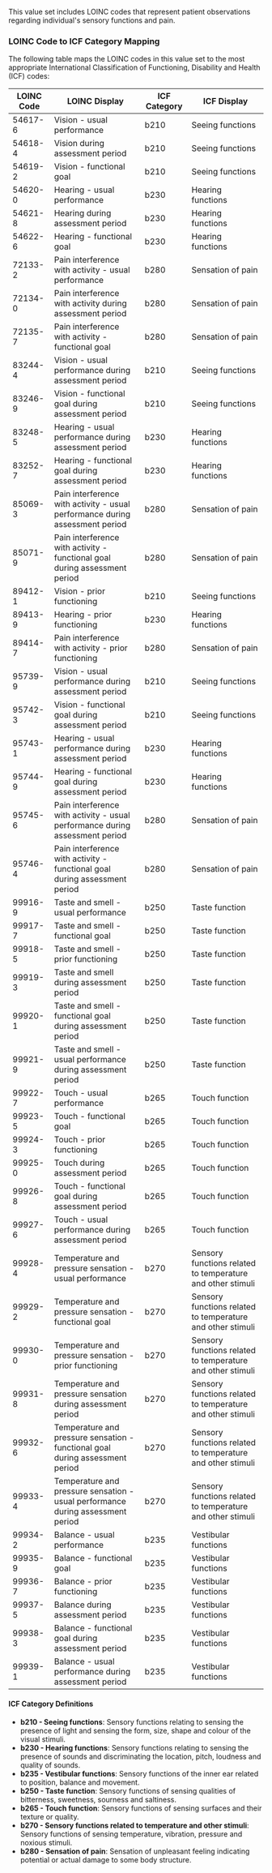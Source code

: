 This value set includes LOINC codes that represent patient observations regarding individual's sensory functions and pain.

### LOINC Code to ICF Category Mapping

The following table maps the LOINC codes in this value set to the most appropriate International Classification of Functioning, Disability and Health (ICF) codes:

<table class="grid">
  <thead>
    <tr>
      <th>LOINC Code</th>
      <th>LOINC Display</th>
      <th>ICF Category</th>
      <th>ICF Display</th>
    </tr>
  </thead>
  <tbody>
    <tr>
      <td>54617-6</td>
      <td>Vision - usual performance</td>
      <td>b210</td>
      <td>Seeing functions</td>
    </tr>
    <tr>
      <td>54618-4</td>
      <td>Vision during assessment period</td>
      <td>b210</td>
      <td>Seeing functions</td>
    </tr>
    <tr>
      <td>54619-2</td>
      <td>Vision - functional goal</td>
      <td>b210</td>
      <td>Seeing functions</td>
    </tr>
    <tr>
      <td>54620-0</td>
      <td>Hearing - usual performance</td>
      <td>b230</td>
      <td>Hearing functions</td>
    </tr>
    <tr>
      <td>54621-8</td>
      <td>Hearing during assessment period</td>
      <td>b230</td>
      <td>Hearing functions</td>
    </tr>
    <tr>
      <td>54622-6</td>
      <td>Hearing - functional goal</td>
      <td>b230</td>
      <td>Hearing functions</td>
    </tr>
    <tr>
      <td>72133-2</td>
      <td>Pain interference with activity - usual performance</td>
      <td>b280</td>
      <td>Sensation of pain</td>
    </tr>
    <tr>
      <td>72134-0</td>
      <td>Pain interference with activity during assessment period</td>
      <td>b280</td>
      <td>Sensation of pain</td>
    </tr>
    <tr>
      <td>72135-7</td>
      <td>Pain interference with activity - functional goal</td>
      <td>b280</td>
      <td>Sensation of pain</td>
    </tr>
    <tr>
      <td>83244-4</td>
      <td>Vision - usual performance during assessment period</td>
      <td>b210</td>
      <td>Seeing functions</td>
    </tr>
    <tr>
      <td>83246-9</td>
      <td>Vision - functional goal during assessment period</td>
      <td>b210</td>
      <td>Seeing functions</td>
    </tr>
    <tr>
      <td>83248-5</td>
      <td>Hearing - usual performance during assessment period</td>
      <td>b230</td>
      <td>Hearing functions</td>
    </tr>
    <tr>
      <td>83252-7</td>
      <td>Hearing - functional goal during assessment period</td>
      <td>b230</td>
      <td>Hearing functions</td>
    </tr>
    <tr>
      <td>85069-3</td>
      <td>Pain interference with activity - usual performance during assessment period</td>
      <td>b280</td>
      <td>Sensation of pain</td>
    </tr>
    <tr>
      <td>85071-9</td>
      <td>Pain interference with activity - functional goal during assessment period</td>
      <td>b280</td>
      <td>Sensation of pain</td>
    </tr>
    <tr>
      <td>89412-1</td>
      <td>Vision - prior functioning</td>
      <td>b210</td>
      <td>Seeing functions</td>
    </tr>
    <tr>
      <td>89413-9</td>
      <td>Hearing - prior functioning</td>
      <td>b230</td>
      <td>Hearing functions</td>
    </tr>
    <tr>
      <td>89414-7</td>
      <td>Pain interference with activity - prior functioning</td>
      <td>b280</td>
      <td>Sensation of pain</td>
    </tr>
    <tr>
      <td>95739-9</td>
      <td>Vision - usual performance during assessment period</td>
      <td>b210</td>
      <td>Seeing functions</td>
    </tr>
    <tr>
      <td>95742-3</td>
      <td>Vision - functional goal during assessment period</td>
      <td>b210</td>
      <td>Seeing functions</td>
    </tr>
    <tr>
      <td>95743-1</td>
      <td>Hearing - usual performance during assessment period</td>
      <td>b230</td>
      <td>Hearing functions</td>
    </tr>
    <tr>
      <td>95744-9</td>
      <td>Hearing - functional goal during assessment period</td>
      <td>b230</td>
      <td>Hearing functions</td>
    </tr>
    <tr>
      <td>95745-6</td>
      <td>Pain interference with activity - usual performance during assessment period</td>
      <td>b280</td>
      <td>Sensation of pain</td>
    </tr>
    <tr>
      <td>95746-4</td>
      <td>Pain interference with activity - functional goal during assessment period</td>
      <td>b280</td>
      <td>Sensation of pain</td>
    </tr>
    <tr>
      <td>99916-9</td>
      <td>Taste and smell - usual performance</td>
      <td>b250</td>
      <td>Taste function</td>
    </tr>
    <tr>
      <td>99917-7</td>
      <td>Taste and smell - functional goal</td>
      <td>b250</td>
      <td>Taste function</td>
    </tr>
    <tr>
      <td>99918-5</td>
      <td>Taste and smell - prior functioning</td>
      <td>b250</td>
      <td>Taste function</td>
    </tr>
    <tr>
      <td>99919-3</td>
      <td>Taste and smell during assessment period</td>
      <td>b250</td>
      <td>Taste function</td>
    </tr>
    <tr>
      <td>99920-1</td>
      <td>Taste and smell - functional goal during assessment period</td>
      <td>b250</td>
      <td>Taste function</td>
    </tr>
    <tr>
      <td>99921-9</td>
      <td>Taste and smell - usual performance during assessment period</td>
      <td>b250</td>
      <td>Taste function</td>
    </tr>
    <tr>
      <td>99922-7</td>
      <td>Touch - usual performance</td>
      <td>b265</td>
      <td>Touch function</td>
    </tr>
    <tr>
      <td>99923-5</td>
      <td>Touch - functional goal</td>
      <td>b265</td>
      <td>Touch function</td>
    </tr>
    <tr>
      <td>99924-3</td>
      <td>Touch - prior functioning</td>
      <td>b265</td>
      <td>Touch function</td>
    </tr>
    <tr>
      <td>99925-0</td>
      <td>Touch during assessment period</td>
      <td>b265</td>
      <td>Touch function</td>
    </tr>
    <tr>
      <td>99926-8</td>
      <td>Touch - functional goal during assessment period</td>
      <td>b265</td>
      <td>Touch function</td>
    </tr>
    <tr>
      <td>99927-6</td>
      <td>Touch - usual performance during assessment period</td>
      <td>b265</td>
      <td>Touch function</td>
    </tr>
    <tr>
      <td>99928-4</td>
      <td>Temperature and pressure sensation - usual performance</td>
      <td>b270</td>
      <td>Sensory functions related to temperature and other stimuli</td>
    </tr>
    <tr>
      <td>99929-2</td>
      <td>Temperature and pressure sensation - functional goal</td>
      <td>b270</td>
      <td>Sensory functions related to temperature and other stimuli</td>
    </tr>
    <tr>
      <td>99930-0</td>
      <td>Temperature and pressure sensation - prior functioning</td>
      <td>b270</td>
      <td>Sensory functions related to temperature and other stimuli</td>
    </tr>
    <tr>
      <td>99931-8</td>
      <td>Temperature and pressure sensation during assessment period</td>
      <td>b270</td>
      <td>Sensory functions related to temperature and other stimuli</td>
    </tr>
    <tr>
      <td>99932-6</td>
      <td>Temperature and pressure sensation - functional goal during assessment period</td>
      <td>b270</td>
      <td>Sensory functions related to temperature and other stimuli</td>
    </tr>
    <tr>
      <td>99933-4</td>
      <td>Temperature and pressure sensation - usual performance during assessment period</td>
      <td>b270</td>
      <td>Sensory functions related to temperature and other stimuli</td>
    </tr>
    <tr>
      <td>99934-2</td>
      <td>Balance - usual performance</td>
      <td>b235</td>
      <td>Vestibular functions</td>
    </tr>
    <tr>
      <td>99935-9</td>
      <td>Balance - functional goal</td>
      <td>b235</td>
      <td>Vestibular functions</td>
    </tr>
    <tr>
      <td>99936-7</td>
      <td>Balance - prior functioning</td>
      <td>b235</td>
      <td>Vestibular functions</td>
    </tr>
    <tr>
      <td>99937-5</td>
      <td>Balance during assessment period</td>
      <td>b235</td>
      <td>Vestibular functions</td>
    </tr>
    <tr>
      <td>99938-3</td>
      <td>Balance - functional goal during assessment period</td>
      <td>b235</td>
      <td>Vestibular functions</td>
    </tr>
    <tr>
      <td>99939-1</td>
      <td>Balance - usual performance during assessment period</td>
      <td>b235</td>
      <td>Vestibular functions</td>
    </tr>
  </tbody>
</table>

#### ICF Category Definitions

- **b210 - Seeing functions**: Sensory functions relating to sensing the presence of light and sensing the form, size, shape and colour of the visual stimuli.
- **b230 - Hearing functions**: Sensory functions relating to sensing the presence of sounds and discriminating the location, pitch, loudness and quality of sounds.
- **b235 - Vestibular functions**: Sensory functions of the inner ear related to position, balance and movement.
- **b250 - Taste function**: Sensory functions of sensing qualities of bitterness, sweetness, sourness and saltiness.
- **b265 - Touch function**: Sensory functions of sensing surfaces and their texture or quality.
- **b270 - Sensory functions related to temperature and other stimuli**: Sensory functions of sensing temperature, vibration, pressure and noxious stimuli.
- **b280 - Sensation of pain**: Sensation of unpleasant feeling indicating potential or actual damage to some body structure.
